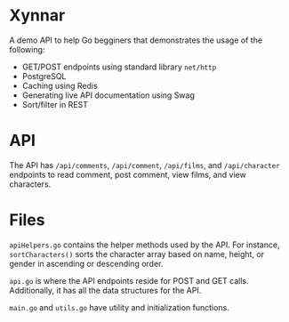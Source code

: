 # Xynnar 

A demo API to help Go begginers that demonstrates the usage of the following:

* GET/POST endpoints using standard library `net/http`
* PostgreSQL
* Caching using Redis
* Generating live API documentation using Swag
* Sort/filter in REST

# API

The API has `/api/comments`, `/api/comment`, `/api/films`, and `/api/character` endpoints to read comment, post comment, view films, and view characters.

# Files

`apiHelpers.go` contains the helper methods used by the API. For instance, `sortCharacters()` sorts the character array based on name, height, or gender in ascending or descending order.

`api.go` is where the API endpoints reside for POST and GET calls. Additionally, it has all the data structures for the API.

`main.go` and `utils.go` have utility and initialization functions.
